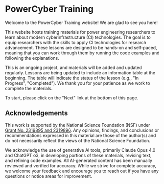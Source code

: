 # PowerCyber Training

Welcome to the PowerCyber Training website! We are glad to see you here!

This website hosts training materials for power engineering researchers to learn
about modern cyberinfrastructure (CI) technologies. The goal is to equip
researchers with the skills to apply CI technologies for research advancement.
These lessons are designed to be hands-on and self-paced,
meaning that you can work through them by running the code examples and
following the explanations.

This is an ongoing project, and materials will be added and updated regularly.
Lessons are being updated to include an information table at the beginning. The
table will indicate the status of the lesson (e.g., "In Progress", "Completed").
We thank you for your patience as we work to complete the materials.

To start, please click on the "Next" link at the bottom of this page.


## Acknowledgements

This work is supported by the National Science Foundation (NSF) under [Grant No.
2319895 and 2319896](https://www.nsf.gov/awardsearch/showAward?AWD_ID=2319895). Any
opinions, findings, and conclusions or recommendations expressed in this
material are those of the author(s) and do not necessarily reflect the views of
the National Science Foundation.

We acknowledge the use of generative AI tools, primarily Claude Opus 4.0 and ChatGPT o3, in developing portions of these materials, revising text, and refining code examples. All AI-generated content has been manually reviewed and verified for accuracy. While we strive for complete accuracy, we welcome your feedback and encourage you to reach out if you have any questions or notice areas for improvement.
